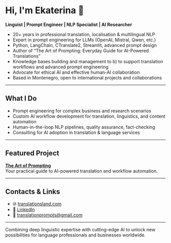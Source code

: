 # Hi, I'm Ekaterina 👋

**Linguist | Prompt Engineer | NLP Specialist | AI Researcher**

- 20+ years in professional translation, localisation & multilingual NLP
- Expert in prompt engineering for LLMs (OpenAI, Mistral, Qwen, etc.)
- Python, LangChain, CTranslate2, Streamlit, advanced prompt design
- Author of “The Art of Prompting: Everyday Guide for AI-Powered Translations”
- Knowledge bases building and management to b) to support translation workflows and advanced prompt engineering
- Advocate for ethical AI and effective human-AI collaboration
- Based in Montenegro, open to international projects and collaborations

---

## What I Do

- Prompt engineering for complex business and research scenarios
- Custom AI workflow development for translation, linguistics, and content automation
- Human-in-the-loop NLP pipelines, quality assurance, fact-checking
- Consulting for AI adoption in translation & language services

---

## Featured Project

**[The Art of Prompting](https://github.com/katyamarkova/the-art-of-prompting)**  
Your practical guide to AI-powered translation and workflow automation.

---

## Contacts & Links

- 🌐 [translationsland.com](https://translationsland.com)
- 💼 [LinkedIn](https://www.linkedin.com/in/linguist-ai/)
- 📧 translationprompts@gmail.com

---
Combining deep linguistic expertise with cutting-edge AI to unlock new possibilities for language professionals and businesses worldwide.
